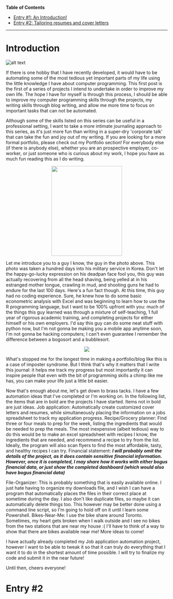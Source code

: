 **Table of Contents**
- [Entry #1: An Introduction!](#Introduction)
- [Entry #2: Tailoring resumes and cover letters](#Entry-#2)
----------------

# Introduction

![alt text](https://www.usatoday.com/gcdn/-mm-/b9d41a62d1b7691cf33c7c9eda7936d6b85f8111/c=0-8-2496-1418/local/-/media/2018/05/28/USATODAY/USATODAY/636631118463537351-FinderScreenSnapz005.png?width=1200&disable=upscale&format=pjpg&auto=webp)

If there is one hobby that I have recently developed, it would have to be automating some of the most tedious yet important parts of my life using the little knowledge I have about computer programming. This first post is the first of a series of projects I intend to undertake in order to improve my own life. The hope I have for myself is through this process, I should be able to improve my computer programming skills through the projects, my writing skills through blog writing, and allow me more time to focus on important tasks that can not be automated. 

Although some of the skills listed on this series can be useful in a professional setting, I want to take a more intimate journaling approach to this series, as it's just more fun than writing in a super-dry 'corporate talk' that can take the fun and joy out of my writing. If you are looking for a more formal portfolio, please check out my Portfolio section! For everybody else (if there is anybody else), whether you are an prospective employer, co-worker, or just someone who is curious about my work, I hope you have as much fun reading this as I do writing.


<p align="center">
  <img src="https://github.com/Seungjoo-Steven-YOU/automate_away/assets/121839521/eae96a45-8eeb-41b6-8fda-bf02a6b2afed" width="220" height="280">
<p/>

Let me introduce you to a guy I know, the guy in the photo above. This photo was taken a hundred days into his military service in Korea. Don't let the happy-go-lucky expression on his deadpan face fool you, this guy was actually recovering from all the head shaving, being yelled at in his estranged mother tongue, crawling in mud, and shooting guns he had to endure for the last 100 days. Here's a fun fact though. At this time, this guy had no coding experience. Sure, he knew how to do some basic econometric analysis with Excel and was beginning to learn how to use the R programming language, but I want to be 100% upfront with you: much of the things this guy learned was through a mixture of self-teaching, 1 full year of rigorous academic training, and completing projects for either himself or his own employers. I'd say this guy can do some neat stuff with python now, but I'm not gonna be making you a mobile app anytime soon, I'm not gonna be hacking computers; I can't even guarantee I remember the difference between a bogosort and a bubblesort. 

<p align="center">
  <img src="https://cdn.arstechnica.net/wp-content/uploads/2012/03/chimp-laptop-4f50f9b-intro.jpg">
<p/>

What's stopped me for the longest time in making a portfolio/blog like this is a case of imposter syndrome. But I think that's why it matters that I write this journal: it helps me track my progress but most importantly it can inspire people that even with the bit of programming skills a chimp like me has, you can make your life just a little bit easier.

Now that's enough about me, let's get down to brass tacks. I have a few automation ideas that I've completed or I'm working on. In the following list, the items that are in bold are the projects I have started. Items not in bold are just ideas.
Job application: Automatically create customized cover letters and resumes, while simultaneously placing the information on a jobs spreadsheet to track my application progress.
Recipe/Grocery planner: Find three or four meals to prep for the week, listing the ingredients that would be needed to prep the meals. The most inexpensive (albeit tedious) way to do this would be to make an excel spreadsheet with recipes I know, the ingredients that are needed, and recommend a recipe to try from the list. Ideally, the program will also scan flyers to find the most affordable, tasty, and healthy recipes I can try.
Financial statement: ***I will probably omit the details of the project, as it does contain sensitive financial information. However, once it is completed, I may share how it works with either bogus financial data, or just show the completed dashboard (which would also have bogus financial data)***

File-Organizer: This is probably something that is easily available online. I just hate having to organize my downloads file, and I wish I can have a program that automatically places the files in their correct place at sometime during the day. I also don't like duplicate files, so maybe it can automatically delete things too. This however may be better done using a command line script, so I'm going to hold off on it until I learn some Powershell.
Bikes-Near-Me: I use the bike share around Toronto. Sometimes, my heart gets broken when I walk outside and I see no bikes from the two stations that are near my house :( I'll have to think of a way to show that there are bikes available near me!
More ideas to come! 

I have actually already completed my Job application automation project, however I want to be able to tweak it so that it can truly do everything that I want it to do in the shortest amount of time possible. I will try to finalize my code and submit it in the near future!

Until then, cheers everyone!

# Entry #2
